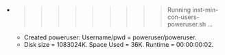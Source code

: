 * >>>>>>>>> Running inst-min-con-users-poweruser.sh ...
  * Created poweruser: Username/pwd = poweruser/poweruser.
  * Disk size = 1083024K. Space Used = 36K. Runtime = 00:00:00:02.
